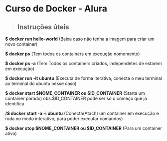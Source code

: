 # **Curso de Docker - Alura**

> ## Instruções úteis

**\$ docker run hello-world**
(Baixa caso não tenha a imagem para criar um novo container)

**\$ docker ps**
(Tem todos os containers em execução nomomento)

**\$ docker ps -a**
(Tem Todos os containers criados, independetes de estarem em execução)

**\$ docker run -it ubuntu**
(Executa de forma iterativa, conecta o meu terminal ao terminal do ubuntu nesse caso)

**\$ docker start $NOME_CONTAINER ou $ID_CONTAINER**
(Starta um container parado)
obs.\$ID_CONTAINER pode ser só o começo que já identifica

**/\$ docker start -a -i ubuntu**
(Conecta(Atach) um container em execução e roda no modo interativo, para poder executar comandos)

**\$ docker stop $NOME_CONTAINER ou $ID_CONTAINER**
(Para um container ativo)
